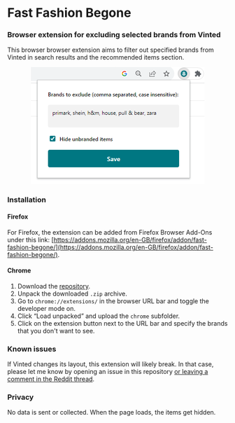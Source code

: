 # Fast Fashion Begone
### Browser extension for excluding selected brands from Vinted

This browser browser extension aims to filter out specified brands from Vinted in search results and the recommended items section.

<p align="center">
  <img src="./screenshot.png">
</p>

### Installation

#### Firefox
For Firefox, the extension can be added from Firefox Browser Add-Ons under this link: [https://addons.mozilla.org/en-GB/firefox/addon/fast-fashion-begone/](https://addons.mozilla.org/en-GB/firefox/addon/fast-fashion-begone/).

#### Chrome
1. Download the [repository](https://github.com/nonnullish/fast-fashion-begone/archive/refs/heads/main.zip).
2. Unpack the downloaded `.zip` archive.
3. Go to `chrome://extensions/` in the browser URL bar and toggle the developer mode on.
4. Click “Load unpacked” and upload the `chrome` subfolder.
5. Click on the extension button next to the URL bar and specify the brands that you don't want to see.

### Known issues
If Vinted changes its layout, this extension will likely break. In that case, please let me know by opening an issue in this repository [or leaving a comment in the Reddit thread](https://www.reddit.com/r/vinted/comments/15rvhbh/ive_made_a_chrome_browser_extension_for_filtering/).

### Privacy
No data is sent or collected. When the page loads, the items get hidden. 
